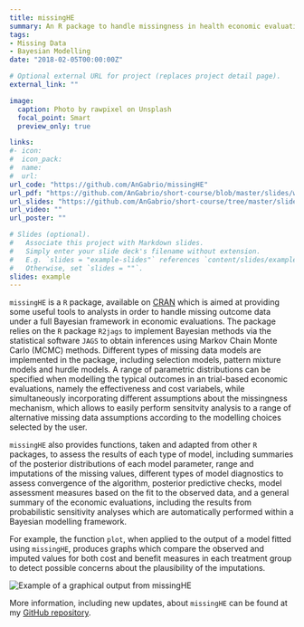```yaml
---
title: missingHE 
summary: An R package to handle missingness in health economic evaluations
tags:
- Missing Data
- Bayesian Modelling
date: "2018-02-05T00:00:00Z"

# Optional external URL for project (replaces project detail page).
external_link: ""

image:
  caption: Photo by rawpixel on Unsplash
  focal_point: Smart
  preview_only: true

links:
#- icon: 
#  icon_pack: 
#  name: 
#  url: 
url_code: "https://github.com/AnGabrio/missingHE"
url_pdf: "https://github.com/AnGabrio/short-course/blob/master/slides/workshop-knitr.pdf"
url_slides: "https://github.com/AnGabrio/short-course/tree/master/slides"
url_video: ""
url_poster: ""

# Slides (optional).
#   Associate this project with Markdown slides.
#   Simply enter your slide deck's filename without extension.
#   E.g. `slides = "example-slides"` references `content/slides/example-slides.md`.
#   Otherwise, set `slides = ""`.
slides: example
---
```


`missingHE` is a `R` package, available on [CRAN](https://cran.r-project.org/web/packages/missingHE/) which is aimed at providing some useful tools to analysts in order to handle missing outcome data under a full Bayesian framework in economic evaluations. 
The package relies on the `R` package `R2jags` to implement Bayesian methods via the statistical software `JAGS` to obtain inferences using Markov Chain Monte Carlo (MCMC) methods.
Different types of missing data models are implemented in the package, including selection models, pattern mixture models and hurdle models. A range of parametric distributions can be specified when modelling the typical 
outcomes in an trial-based economic evaluations, namely the effectiveness and cost variabels, while simultaneously incorporating different assumptions about the missingness mechanism, which allows to easily perform 
sensitvity analysis to a range of alternative missing data assumptions according to the modelling choices selected by the user.

`missingHE` also provides functions, taken and adapted from other `R` packages, to assess the results of each type of model, including summaries of the posterior distributions of each model parameter,
range and imputations of the missing values, different types of model diagnostics to assess convergence of the algorithm, posterior predictive checks, model assessment measures based on the fit to the observed data,
and a general summary of the economic evaluations, including the results from probabilistic sensitivity analyses which are automatically performed within a Bayesian modelling framework.    

For example, the function `plot`, when applied to the output of a model fitted using `missingHE`, produces graphs which compare the observed and imputed values for both cost and benefit measures in each treatment group to detect possible concerns about the plausibility of the imputations. 

![Example of a graphical output from missingHE](/media/imputed.jpg)

More information, including new updates, about `missingHE` can be found at my [GitHub repository](https://github.com/AnGabrio/missingHE). 








